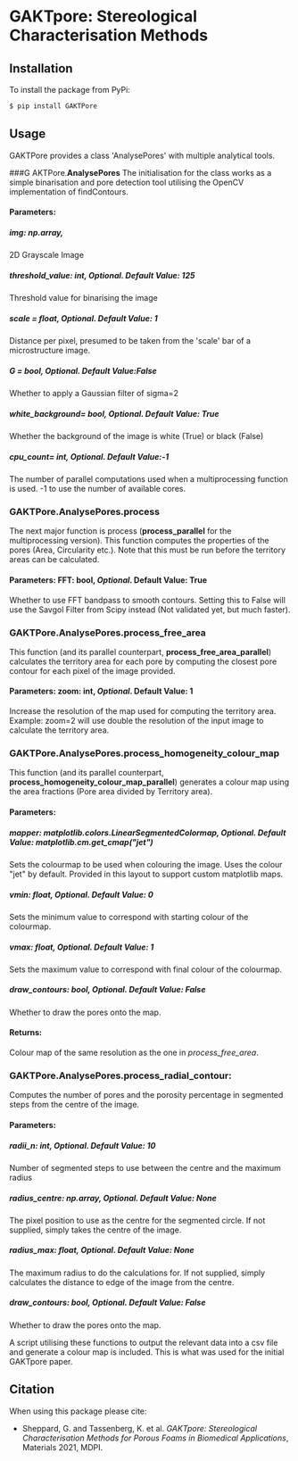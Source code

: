 # GAKTpore: Stereological Characterisation Methods

## Installation
To install the package from PyPi:

```bash
$ pip install GAKTPore
```

## Usage

GAKTPore provides a class 'AnalysePores' with multiple analytical tools. 

###G AKTPore.**AnalysePores**
The initialisation for the class works as a simple binarisation and pore detection tool utilising the OpenCV implementation of findContours.

#### **Parameters:** 

##### img: np.array,
2D Grayscale Image
##### threshold_value: int, *Optional*. Default Value: 125
Threshold value for binarising the image
##### scale = float, *Optional*. Default Value: 1
Distance per pixel, presumed to be taken from the 'scale' bar of a microstructure image.
##### G = bool, *Optional*. Default Value:False
Whether to apply a Gaussian filter of sigma=2
##### white_background= bool, *Optional*. Default Value: True
Whether the background of the image is white (True) or black (False)
##### cpu_count= int, *Optional*. Default Value:-1
The number of parallel computations used when a multiprocessing function is used. -1 to use the number of available cores.

### GAKTPore.AnalysePores.**process**
The next major function is process (**process_parallel** for the multiprocessing version). This function computes the properties of the pores (Area, Circularity etc.).
Note that this must be run before the territory areas can be calculated.

#### **Parameters:** FFT: bool, *Optional*. Default Value: True
Whether to use FFT bandpass to smooth contours. Setting this to False will use the Savgol Filter from Scipy instead (Not validated yet, but much faster).

### GAKTPore.AnalysePores.**process_free_area**
This function (and its parallel counterpart, **process_free_area_parallel**) calculates the territory area for each pore by computing the closest pore contour for each pixel of the image provided.

#### **Parameters:** zoom: int, *Optional*. Default Value: 1
Increase the resolution of the map used for computing the territory area. Example: zoom=2 will use double the resolution of the input image to calculate the territory area.

### GAKTPore.AnalysePores.**process_homogeneity_colour_map**
This function (and its parallel counterpart, **process_homogeneity_colour_map_parallel**) generates a colour map using the area fractions (Pore area divided by Territory area).
#### **Parameters:** 
##### mapper: matplotlib.colors.LinearSegmentedColormap, *Optional*. Default Value: matplotlib.cm.get_cmap("jet")
Sets the colourmap to be used when colouring the image. Uses the colour "jet" by default. Provided in this layout to support custom matplotlib maps.
##### vmin: float, *Optional*. Default Value: 0
Sets the minimum value to correspond with starting colour of the colourmap. 
##### vmax: float, *Optional*. Default Value: 1
Sets the maximum value to correspond with final colour of the colourmap. 
##### draw_contours: bool, *Optional*. Default Value: False
Whether to draw the pores onto the map.
  
#### **Returns:**  
Colour map of the same resolution as the one in *process_free_area*.

### GAKTPore.AnalysePores.**process_radial_contour**:
  Computes the number of pores and the porosity percentage in segmented steps from the centre of the image.
#### **Parameters:** 

##### radii_n: int, *Optional*. Default Value: 10
Number of segmented steps to use between the centre and the maximum radius

##### radius_centre: np.array, *Optional*. Default Value: None
The pixel position to use as the centre for the segmented circle. If not supplied, simply takes the centre of the image.

##### radius_max: float, *Optional*. Default Value: None
The maximum radius to do the calculations for. If not supplied, simply calculates the distance to edge of the image from the centre.

##### draw_contours: bool, *Optional*. Default Value: False
Whether to draw the pores onto the map.


A script utilising these functions to output the relevant data into a csv file and generate a colour map is included. This is what was used for the initial GAKTpore paper.

## Citation

When using this package please cite:

*   Sheppard, G. and Tassenberg, K. et al. _GAKTpore: Stereological Characterisation Methods for Porous Foams in Biomedical Applications_, Materials 2021, MDPI.
